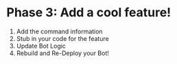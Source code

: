 
# Phase 3: Add a cool feature!

1. Add the command information 
1. Stub in your code for the feature
1. Update Bot Logic
1. Rebuild and Re-Deploy your Bot!

